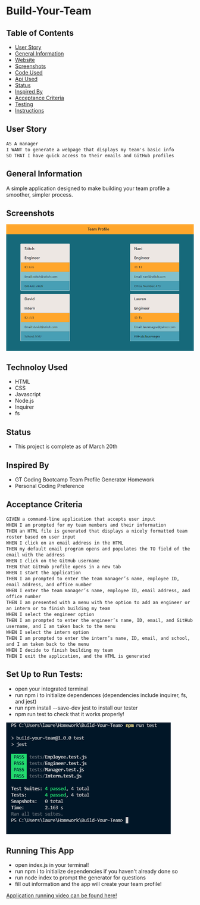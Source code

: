 # Build-Your-Team
 
## Table of Contents
- [User Story](#user-story)
- [General Information](#general-information)
- [Website](#website)
- [Screenshots](#screenshots)
- [Code Used](#technology-used)
- [Api Used](#api-used)
- [Status](#status)
- [Inspired By](#inspired-by)
- [Acceptance Criteria](#acceptance-criteria)
- [Testing](#set-up-to-run-tests)
- [Instructions](#running-this-app)

## User Story 
```
AS A manager
I WANT to generate a webpage that displays my team's basic info
SO THAT I have quick access to their emails and GitHub profiles
```

## General Information
A simple application designed to make building your team profile a smoother, simpler process.


## Screenshots
![This is how your page could look](./assets/images/team-profile.png)

## Technoloy Used
- HTML
- CSS
- Javascript
- Node.js 
- Inquirer 
- fs


## Status
- This project is complete as of March 20th

## Inspired By 
- GT Coding Bootcamp Team Profile Generator Homework
- Personal Coding Preference

## Acceptance Criteria
```
GIVEN a command-line application that accepts user input
WHEN I am prompted for my team members and their information
THEN an HTML file is generated that displays a nicely formatted team roster based on user input
WHEN I click on an email address in the HTML
THEN my default email program opens and populates the TO field of the email with the address
WHEN I click on the GitHub username
THEN that GitHub profile opens in a new tab
WHEN I start the application
THEN I am prompted to enter the team manager’s name, employee ID, email address, and office number
WHEN I enter the team manager’s name, employee ID, email address, and office number
THEN I am presented with a menu with the option to add an engineer or an intern or to finish building my team
WHEN I select the engineer option
THEN I am prompted to enter the engineer’s name, ID, email, and GitHub username, and I am taken back to the menu
WHEN I select the intern option
THEN I am prompted to enter the intern’s name, ID, email, and school, and I am taken back to the menu
WHEN I decide to finish building my team
THEN I exit the application, and the HTML is generated
```

## Set Up to Run Tests:
- open your integrated terminal
- run npm i to initialize dependences (dependencies include inquirer, fs, and jest)
- run npm install --save-dev jest to install our tester
- npm run test to check that it works properly!


![Successful Testing](./assets/images/Testing.png)



## Running This App
- open index.js in your terminal!
- run npm i to initialize dependencies if you haven't already done so 
- run node index to prompt the generator for questions
- fill out information and the app will create your team profile!

[Application running video can be found here!](https://drive.google.com/file/d/1rqkfoXw6VCy9-XqckANZA8yYJdsNreh9/view?usp=sharing)

